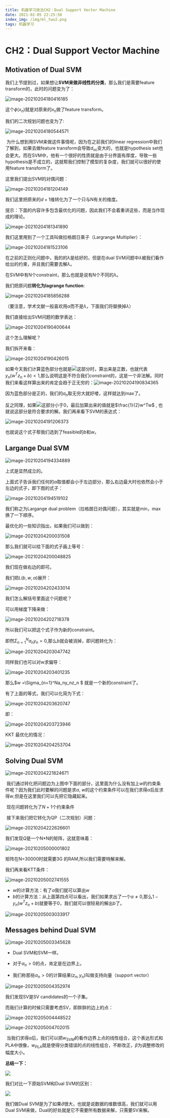 ```yaml
---
title: 机器学习技法CH2：Dual Support Vector Machine
date: 2021-02-05 22:25:58
index_img: /img/ml_twu2.png
tags: 机器学习
---
```


# CH2：Dual Support Vector Machine

## Motivation of Dual SVM

我们上节提到过，如果想让**SVM来做非线性的分类**，那么我们是需要feature transform的，此时的问题变为了：

![image-20210204180416185](https://gitee.com/Chillstep/ChillstepPictures/raw/master/master/image-20210204180416185.png)

这个$\phi(x_n)$就是对原来的$x_n$做了feature transform。

我们的二次规划问题也变为了:

![image-20210204180544571](https://gitee.com/Chillstep/ChillstepPictures/raw/master/master/image-20210204180544571.png)

​	为什么想到用SVM来做这件事情呢，因为在之前我们的linear regression中我们了解到，如果去做feature transform会导致$d_{vc}$变大的，也就是hypothesis set也会更大。而在SVM中，他有一个很好的性质就是由于分界面有厚度，导致一些hypothesis是不成立的，这就帮我们控制了模型的复杂度，我们就可以很好的使用feature transform了。



这里我们提出SVM的对偶问题：

![image-20210204181204149](https://gitee.com/Chillstep/ChillstepPictures/raw/master/master/image-20210204181204149.png)

我们这里把原来的$d+1$维转化为了一个只与N有关的维度。



提示：下面的内容许多包含最优化的问题，因此我们不会着重讲这些，而是当作现成的理论。

![image-20210204181341890](https://gitee.com/Chillstep/ChillstepPictures/raw/master/master/image-20210204181341890.png)



我们这里用到了一个工具叫做拉格朗日乘子（Largrange Multiplier）：

![image-20210204181523106](https://gitee.com/Chillstep/ChillstepPictures/raw/master/master/image-20210204181523106.png)

在之前的正则化问题中，我的的$\lambda$是给好的，但是在dual SVM问题中$\lambda$被我们看作给出的约束，并且我们需要去解$\lambda$。

在SVM中有N个constraint，那么也就是说有N个不同的$\lambda$。



我们把原问题**转化为lagrange function**:

![image-20210204185856288](https://gitee.com/Chillstep/ChillstepPictures/raw/master/master/image-20210204185856288.png)

（要注意，学术文献一般喜欢用$\alpha$而不是$\lambda$，下面我们将替换掉$\lambda$）



我们直接给出SVM问题的数学表达：

![image-20210204190400644](https://gitee.com/Chillstep/ChillstepPictures/raw/master/master/image-20210204190400644.png)

这个怎么理解呢？

我们拆开来看：

![image-20210204190426015](https://gitee.com/Chillstep/ChillstepPictures/raw/master/master/image-20210204190426015.png)

如果今天我们计算蓝色部分也就是![](C:\Users\49815\AppData\Roaming\Typora\typora-user-images\image-20210204191000863.png)这部分时，算出来是正数，也就代表$y_n(w^Tz_n+b)<1$,那么说明这是不符合我们constraint的，这是一个非法解。同时我们来看这样算出来的肯定会趋于正无穷的：![image-20210204190834365](https://gitee.com/Chillstep/ChillstepPictures/raw/master/master/image-20210204190834365.png)

因为蓝色部分是正的，我们的$a_n$取无穷大就好喽，这样就达到max了。

反之同理，如果![](https://gitee.com/Chillstep/ChillstepPictures/raw/master/master/image-20210204191000863.png)这部分小于0，最后加算出来的值就是$\frac{1}{2}w^Tw$ , 也就说这部分是符合要求的解。我们再来看下SVM的表达式：

![image-20210204191206373](https://gitee.com/Chillstep/ChillstepPictures/raw/master/master/image-20210204191206373.png)

也就说这个式子帮我们选到了feasible的$b$和$w$。



## Largange Dual SVM

![image-20210204194334889](https://gitee.com/Chillstep/ChillstepPictures/raw/master/master/image-20210204194334889.png)

上式是显然成立的。

上面式子告诉我们任何的$\alpha$取值都会小于左边部分，那么右边最大时也依然会小于左边的式子，即下图的式子：

![image-20210204194519102](https://gitee.com/Chillstep/ChillstepPictures/raw/master/master/image-20210204194519102.png)

我们称之为Largange dual problem（拉格朗日对偶问题），其实就是min，max换了一下顺序。

最优化的一些知识指出，如果我们可以做到：

![image-20210204200031508](https://gitee.com/Chillstep/ChillstepPictures/raw/master/master/image-20210204200031508.png)

那么我们就可以给下面的式子画上等号：

![image-20210204200048825](https://gitee.com/Chillstep/ChillstepPictures/raw/master/master/image-20210204200048825.png)

我们现在做右边的即可。

我们把$L(b,w,\alpha)$展开：

![image-20210204202433014](https://gitee.com/Chillstep/ChillstepPictures/raw/master/master/image-20210204202433014.png)

我们怎么解括号里面这个问题呢？

可以用梯度下降来做：

![image-20210204202718378](https://gitee.com/Chillstep/ChillstepPictures/raw/master/master/image-20210204202718378.png)

所以我们可以把这个式子作为新的constraint。

即然$\Sigma_{n=1}^Na_ny_n=0$,那么$b$就会被消掉，即问题转化为：

![image-20210204203047742](https://gitee.com/Chillstep/ChillstepPictures/raw/master/master/image-20210204203047742.png)

同样我们也可以对w求偏导：

![image-20210204203401235](https://gitee.com/Chillstep/ChillstepPictures/raw/master/master/image-20210204203401235.png)

那么$w =\Sigma_{n=1}^Na_ny_nz_n $ 就是一个新的constraint了。

 有了上面的等式，我们可以化简为下式：

![image-20210204203620747](https://gitee.com/Chillstep/ChillstepPictures/raw/master/master/image-20210204203620747.png)

即：

![image-20210204203723946](https://gitee.com/Chillstep/ChillstepPictures/raw/master/master/image-20210204203723946.png)



KKT 最优化的情况：

![image-20210204204253704](https://gitee.com/Chillstep/ChillstepPictures/raw/master/master/image-20210204204253704.png)



## Solving Dual SVM

![image-20210204221824671](https://gitee.com/Chillstep/ChillstepPictures/raw/master/master/image-20210204221824671.png)

​	我们通过转化把问题边为上图中下面的部分，这里面为什么没有加上$w$的约束条件呢？因为我们此时要解的问题是求$\alpha$, $w$的这个约束条件可以在我们求得$\alpha$后反求得$w$,但是在这里我们可以先把它隐藏起来。

​	现在问题转化为了$N+1$个约束条件

​	接下来我们把它转化为QP（二次规划）问题：

![image-20210204222626601](https://gitee.com/Chillstep/ChillstepPictures/raw/master/master/image-20210204222626601.png)



我们发现$Q$是一个N*N的矩阵，这就意味着：

![image-20210205000001802](https://gitee.com/Chillstep/ChillstepPictures/raw/master/master/image-20210205000001802.png)

矩阵在N=30000时就需要3G 的RAM,所以我们需要特解来解。



我们再来看KTT条件：

![image-20210205002741555](https://gitee.com/Chillstep/ChillstepPictures/raw/master/master/image-20210205002741555.png)

- $w$的计算方法：有了$\alpha$我们就可以算出$w$
- $b$的计算方法：从上面第四点可以看出，我们如果求出了一个$\alpha \ne 0$,那么$1-y_n(w^Tz_n+b)$就要等于0，我们就可以很轻易的解出$b$了。

![image-20210205003033917](https://gitee.com/Chillstep/ChillstepPictures/raw/master/master/image-20210205003033917.png)



## Messages behind Dual SVM

![image-20210205003345628](https://gitee.com/Chillstep/ChillstepPictures/raw/master/master/image-20210205003345628.png)

- Dual SVM和SVM一样。

- 对于$\alpha _n>0$的点，肯定是在边界上。
- 我们称那些$\alpha _n>0$的计算结果$(z_n,y_n)$叫做支持向量（support vector）



![image-20210205004352974](https://gitee.com/Chillstep/ChillstepPictures/raw/master/master/image-20210205004352974.png)

我们发现SV是SV candidates的一个子集。

而我们计算的时候只需要考虑SV，即胖胖的边上的点：

![image-20210205004448522](https://gitee.com/Chillstep/ChillstepPictures/raw/master/master/image-20210205004448522.png)





![image-20210205004702015](https://gitee.com/Chillstep/ChillstepPictures/raw/master/master/image-20210205004702015.png)

​	当我们求得$\alpha$后，我们可以把$w_{SVM}$的看作边界上点的线性组合，这个表达形式和PLA中很像，$w_{PLA}$就是使得分类错误的点的线性组合，不断改正，$\beta$为调整修改的幅度大小。

**总结一下：**

![](https://gitee.com/Chillstep/ChillstepPictures/raw/master/master/image-20210205005205144.png)





我们对比一下原始SVM和Dual SVM的区别：

![](https://gitee.com/Chillstep/ChillstepPictures/raw/master/master/image-20210205005404552.png)



我们做Dual SVM是为了如果$\tilde{d}$很大，也就是说数据的维数很高，我们就可以用Dual SVM来做，Dual的好处就是它不需要所有数据来解，只需要SV来解。
